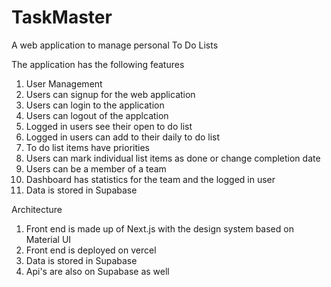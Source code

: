 # TaskMaster
A web application to manage personal To Do Lists

The application has the following features
1) User Management
2) Users can signup for the web application
3) Users can login to the application
4) Users can logout of the applcation
5) Logged in users see their open to do list
6) Logged in users can add to their daily to do list
7) To do list items have priorities
8) Users can mark individual list items as done or change completion date
9) Users can be a member of a team
10) Dashboard has statistics for the team and the logged in user
11) Data is stored in Supabase

Architecture
1) Front end is made up of Next.js with the design system based on Material UI
2) Front end is deployed on vercel
3) Data is stored in Supabase
4) Api's are also on Supabase as well
